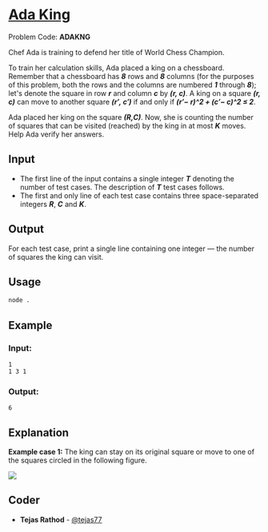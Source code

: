 
# [Ada King](https://www.codechef.com/problems/ADAKNG)
Problem Code: **ADAKNG**

Chef Ada is training to defend her title of World Chess Champion.

To train her calculation skills, Ada placed a king on a chessboard. Remember that a chessboard has **_8_**
rows and **_8_** columns (for the purposes of this problem, both the rows and the columns are numbered **_1_** through **_8_**); let's denote the square in row **_r_** and column **_c_** by **_(r, c)_**. A king on a square **_(r, c)_** can move to another square **_(r′, c′)_** if and only if **_(r′− r)^2 + (c′− c)^2 ≤ 2_**.

Ada placed her king on the square **_(R,C)_**. Now, she is counting the number of squares that can be visited (reached) by the king in at most **_K_** moves. Help Ada verify her answers.

## Input

- The first line of the input contains a single integer **_T_** denoting the number of test cases. The description of **_T_** test cases follows.
- The first and only line of each test case contains three space-separated integers **_R_**, **_C_** and **_K_**.

## Output

For each test case, print a single line containing one integer — the number of squares the king can visit.

## Usage
```sh
node .
```
## Example
### Input:
```
1
1 3 1
```
### Output:
```
6
```
## Explanation

**Example case 1:** The king can stay on its original square or move to one of the squares circled in the following figure.

![](https://codechef_shared.s3.amazonaws.com/download/Images/CK102TST/ADAKNG/ADAKNG.png)

## Coder

* **Tejas Rathod** - [@tejas77](https://github.com/tejas77)
